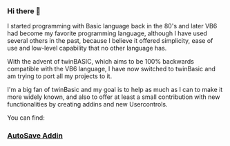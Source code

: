 ### Hi there 👋

I started programming with Basic language back in the 80's and later VB6 had become my favorite programming language, although I have used several others in the past, because I believe it offered simplicity, ease of use and low-level capability that no other language has.

With the advent of twinBASIC, which aims to be 100% backwards compatible with the VB6 language, I have now switched to twinBasic and am trying to port all my projects to it.

I'm a big fan of twinBasic and my goal is to help as much as I can to make it more widely known, and  also to offer at least a small contribution with new functionalities by creating addins and new Usercontrols.


You can find:

### [AutoSave Addin](https://github.com/sokinkeso/AutoSaveAddin)


<!--
**sokinkeso/sokinkeso** is a ✨ _special_ ✨ repository because its `README.md` (this file) appears on your GitHub profile.

Here are some ideas to get you started:

- 🔭 I’m currently working on ...
- 🌱 I’m currently learning ...
- 👯 I’m looking to collaborate on ...
- 🤔 I’m looking for help with ...
- 💬 Ask me about ...
- 📫 How to reach me: ...
- 😄 Pronouns: ...
- ⚡ Fun fact: ...
-->
